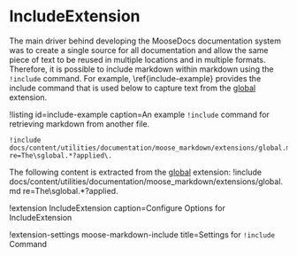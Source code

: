 # IncludeExtension

The main driver behind developing the MooseDocs documentation system was to create a single source
for all documentation and allow the same piece of text to be reused in multiple locations and in
multiple formats. Therefore, it is possible to include markdown within markdown using the
`!include` command. For example, \ref{include-example} provides the include command that is used
below to capture text from the [global](extensions/global.md) extension.

!listing id=include-example caption=An example `!include` command for retrieving markdown from another file.
```
!include docs/content/utilities/documentation/moose_markdown/extensions/global.md re=The\sglobal.*?applied\.
```

The following content is extracted from the [global](extensions/global.md) extension:
!include docs/content/utilities/documentation/moose_markdown/extensions/global.md re=The\sglobal.*?applied\.

!extension IncludeExtension caption=Configure Options for IncludeExtension

!extension-settings moose-markdown-include title=Settings for `!include` Command
